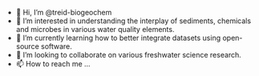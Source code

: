 - 👋 Hi, I’m @treid-biogeochem
- 👀 I’m interested in understanding the interplay of sediments, chemicals and microbes in various water quality elements.
- 🌱 I’m currently learning how to better integrate datasets using open-source software.
- 💞️ I’m looking to collaborate on various freshwater science research.
- 📫 How to reach me ...

<!---
treid-biogeochem/treid-biogeochem is a ✨ special ✨ repository because its `README.md` (this file) appears on your GitHub profile.
You can click the Preview link to take a look at your changes.
--->
